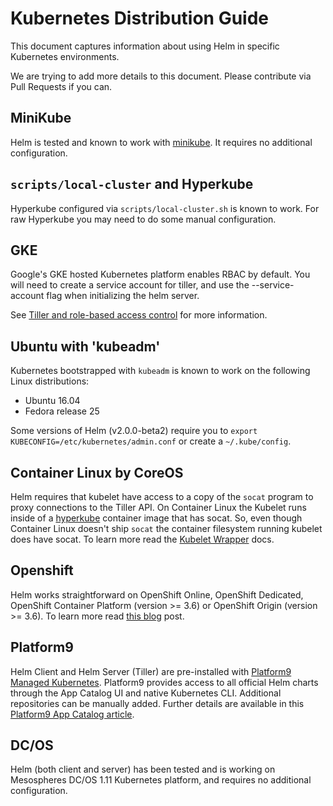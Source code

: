 # Kubernetes Distribution Guide

This document captures information about using Helm in specific Kubernetes environments.

We are trying to add more details to this document. Please contribute via Pull Requests if you can.

## MiniKube

Helm is tested and known to work with [minikube](https://github.com/kubernetes/minikube). It requires no additional configuration.

## `scripts/local-cluster` and Hyperkube

Hyperkube configured via `scripts/local-cluster.sh` is known to work. For raw Hyperkube you may need to do some manual configuration.

## GKE

Google's GKE hosted Kubernetes platform enables RBAC by default. You will need to create a service account for tiller, and use the --service-account flag when initializing the helm server.

See [Tiller and role-based access control](https://docs.helm.sh/using_helm/#role-based-access-control) for more information.

## Ubuntu with 'kubeadm'

Kubernetes bootstrapped with `kubeadm` is known to work on the following Linux distributions:

* Ubuntu 16.04
* Fedora release 25

Some versions of Helm \(v2.0.0-beta2\) require you to `export KUBECONFIG=/etc/kubernetes/admin.conf` or create a `~/.kube/config`.

## Container Linux by CoreOS

Helm requires that kubelet have access to a copy of the `socat` program to proxy connections to the Tiller API. On Container Linux the Kubelet runs inside of a [hyperkube](https://github.com/kubernetes/kubernetes/tree/master/cluster/images/hyperkube) container image that has socat. So, even though Container Linux doesn't ship `socat` the container filesystem running kubelet does have socat. To learn more read the [Kubelet Wrapper](https://coreos.com/kubernetes/docs/latest/kubelet-wrapper.html) docs.

## Openshift

Helm works straightforward on OpenShift Online, OpenShift Dedicated, OpenShift Container Platform \(version &gt;= 3.6\) or OpenShift Origin \(version &gt;= 3.6\). To learn more read [this blog](https://blog.openshift.com/getting-started-helm-openshift/) post.

## Platform9

Helm Client and Helm Server \(Tiller\) are pre-installed with [Platform9 Managed Kubernetes](https://platform9.com/managed-kubernetes/?utm_source=helm_distro_notes). Platform9 provides access to all official Helm charts through the App Catalog UI and native Kubernetes CLI. Additional repositories can be manually added. Further details are available in this [Platform9 App Catalog article](https://platform9.com/support/deploying-kubernetes-apps-platform9-managed-kubernetes/?utm_source=helm_distro_notes).

## DC/OS

Helm \(both client and server\) has been tested and is working on Mesospheres DC/OS 1.11 Kubernetes platform, and requires no additional configuration.

